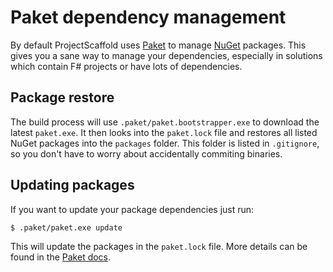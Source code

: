 # Paket dependency management

By default ProjectScaffold uses [Paket](http://fsprojects.github.io/Paket/) to manage [NuGet](http://www.nuget.org) packages.
This gives you a sane way to manage your dependencies, especially in solutions which contain F# projects or have lots of dependencies.

## Package restore

The build process will use `.paket/paket.bootstrapper.exe` to download the latest `paket.exe`.
It then looks into the `paket.lock` file and restores all listed NuGet packages into the `packages` folder.
This folder is listed in `.gitignore`, so you don't have to worry about accidentally commiting binaries.

## Updating packages

If you want to update your package dependencies just run:

    $ .paket/paket.exe update
    
This will update the packages in the `paket.lock` file. More details can be found in the [Paket docs](http://fsprojects.github.io/Paket/).